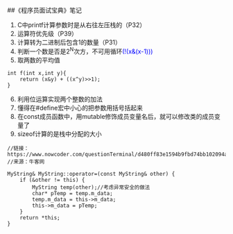 ##《程序员面试宝典》笔记




1. C中printf计算参数时是从右往左压栈的（P32）
2. 运算符优先级（P39）
3. 计算转为二进制后包含1的数量（P31）
4. 判断一个数是否是2<sup>N</sup>次方，不可用循环<font color=#0000ff>(!(x&(x-1)))</font>
5. 取两数的平均值
```
int f(int x,int y){
	return (x&y) + ((x^y)>>1);
}
```
6. 利用位运算实现两个整数的加法
7. 懂得在#define宏中小心的把参数用括号括起来
8. 在const成员函数中，用mutable修饰成员变量名后，就可以修改类的成员变量了
9. sizeof计算的是栈中分配的大小


```
//链接：https://www.nowcoder.com/questionTerminal/d480ff83e1594b9fbd74bb102094a493
//来源：牛客网

MyString& MyString::operator=(const MyString& other) {
    if (&other != this) {
        MyString temp(other);//考虑异常安全的做法
        char* pTemp = temp.m_data;
        temp.m_data = this->m_data;
        this->m_data = pTemp;
    }
    return *this;
}
```